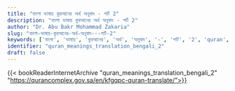 ```yaml
---
title: "বাংলা ভাষায় কুরআনের অর্থ অনুবাদ - পার্ট 2"
description: "বাংলা ভাষায় কুরআনের অর্থ অনুবাদ - পার্ট 2"
author: "Dr. Abu Bakr Mohammad Zakaria"
slug: "বাংলা-ভাষায়-কুরআনের-অর্থ-অনুবাদ---পার্ট-2"
keywords: ['বাংলা', 'ভাষায়', 'কুরআনের', 'অর্থ', 'অনুবাদ', '-', 'পার্ট', '2', 'quran', 'meaning', 'translation', 'book', 'download', 'pdf', 'islam']
identifier: "quran_meanings_translation_bengali_2"
draft: false
---
```


{{< bookReaderInternetArchive "quran_meanings_translation_bengali_2" "https://qurancomplex.gov.sa/en/kfgqpc-quran-translate/">}}

